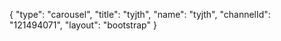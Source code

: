 {
    "type": "carousel",
    "title": "tyjth",
    "name": "tyjth",
    "channelId": "121494071",
    "layout": "bootstrap"
}
